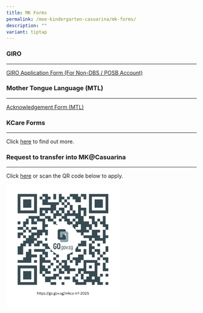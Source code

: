 ```yaml
---
title: MK Forms
permalink: /moe-kindergarten-casuarina/mk-forms/
description: ""
variant: tiptap
---
```

<h3>GIRO</h3>
<hr>
<p><a href="/files/giro%20for%20payment%20of%20mk%20fee%20(non-dbsposbacct).pdf" rel="noopener noreferrer nofollow" target="_blank">GIRO Application Form (For Non-DBS / POSB Account)</a>
</p>
<h3>Mother Tongue Language (MTL)</h3>
<hr>
<p><a href="/files/MK@Casuarina/Forms/mtl%20acknowledgement.pdf" rel="noopener noreferrer nofollow" target="_blank">Acknowledgement Form (MTL)</a>
</p>
<h3>KCare Forms</h3>
<hr>
<p>Click <a href="https://www.casuarinapri.moe.edu.sg/moe-kindergarten-casuarina/kindergarten-care-kcare/kcare-forms/" rel="noopener noreferrer nofollow" target="_blank">here</a> to
find out more.</p>
<h3>Request to transfer into MK@Casuarina</h3>
<hr>
<p>Click <a href="https://go.gov.sg/mkcs-trf-2025" rel="noopener noreferrer nofollow" target="_blank">here</a> or
scan the QR code below to apply.</p>
<div class="isomer-image-wrapper">
<img style="width: 300px;" height="auto" width="100%" alt="" src="/images/mkcs_trf_2025.png">
</div>
<p></p>